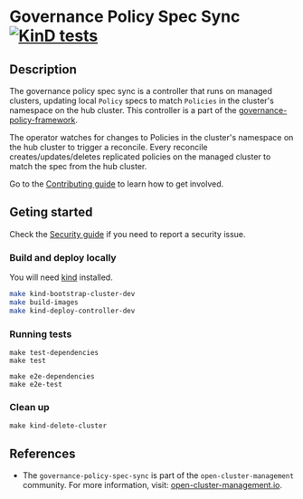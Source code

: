 [comment]: # ( Copyright Contributors to the Open Cluster Management project )

# Governance Policy Spec Sync [![KinD tests](https://github.com/open-cluster-management/governance-policy-spec-sync/actions/workflows/kind.yml/badge.svg?branch=main&event=push)](https://github.com/open-cluster-management/governance-policy-spec-sync/actions/workflows/kind.yml)

## Description

The governance policy spec sync is a controller that runs on managed clusters, updating local `Policy` specs to match `Policies` in the cluster's namespace on the hub cluster. This controller is a part of the [governance-policy-framework](https://github.com/open-cluster-management/governance-policy-framework).

The operator watches for changes to Policies in the cluster's namespace on the hub cluster to trigger a reconcile. Every reconcile creates/updates/deletes replicated policies on the managed cluster to match the spec from the hub cluster.

Go to the [Contributing guide](CONTRIBUTING.md) to learn how to get involved.

## Geting started 

Check the [Security guide](SECURITY.md) if you need to report a security issue.

### Build and deploy locally
You will need [kind](https://kind.sigs.k8s.io/docs/user/quick-start/) installed.

```bash
make kind-bootstrap-cluster-dev
make build-images
make kind-deploy-controller-dev
```
### Running tests
```
make test-dependencies
make test

make e2e-dependencies
make e2e-test
```

### Clean up
```
make kind-delete-cluster
```

## References

- The `governance-policy-spec-sync` is part of the `open-cluster-management` community. For more information, visit: [open-cluster-management.io](https://open-cluster-management.io).

<!---
Date: 8/18/2021
-->
